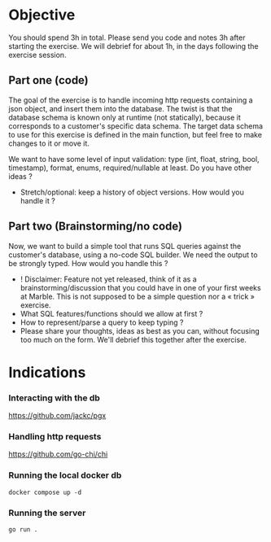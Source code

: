 # Objective

You should spend 3h in total. Please send you code and notes 3h after starting the exercise.
We will debrief for about 1h, in the days following the exercise session.

## Part one (code)

The goal of the exercise is to handle incoming http requests containing a json object, and insert them into the database.
The twist is that the database schema is known only at runtime (not statically), because it corresponds to a customer's specific data schema.
The target data schema to use for this exercise is defined in the main function, but feel free to make changes to it or move it.

We want to have some level of input validation: type (int, float, string, bool, timestamp), format, enums, required/nullable at least. Do you have other ideas ?

- Stretch/optional: keep a history of object versions. How would you handle it ?

## Part two (Brainstorming/no code)

Now, we want to build a simple tool that runs SQL queries against the customer's database, using a no-code SQL builder. We need the output to be strongly typed.
How would you handle this ?

- ! Disclaimer: Feature not yet released, think of it as a brainstorming/discussion that you could have in one of your first weeks at Marble. This is not supposed to be a simple question nor a « trick » exercise.
- What SQL features/functions should we allow at first ?
- How to represent/parse a query to keep typing ?
- Please share your thoughts, ideas as best as you can, without focusing too much on the form. We'll debrief this together after the exercise.

# Indications

### Interacting with the db

https://github.com/jackc/pgx

### Handling http requests

https://github.com/go-chi/chi

### Running the local docker db

`docker compose up -d`

### Running the server

`go run .`
